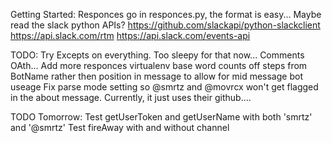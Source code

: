 Getting Started:
    Responces go in responces.py, the format is easy...
    Maybe read the slack python APIs?
        https://github.com/slackapi/python-slackclient
        https://api.slack.com/rtm
        https://api.slack.com/events-api

TODO:
    Try Excepts on everything.  Too sleepy for that now...
    Comments
    OAth...
    Add more responces
    virtualenv
    base word counts off steps from BotName rather then position in message to allow for mid message bot useage
    Fix parse mode setting so @smrtz and @movrcx won't get flagged in the about message.  Currently, it just uses their github....

TODO Tomorrow:
    Test getUserToken and getUserName with both 'smrtz' and '@smrtz'
    Test fireAway with and without channel

